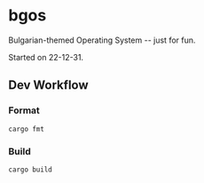 # bgos

Bulgarian-themed Operating System -- just for fun.

Started on 22-12-31.

## Dev Workflow

### Format

`cargo fmt`

### Build

`cargo build`
